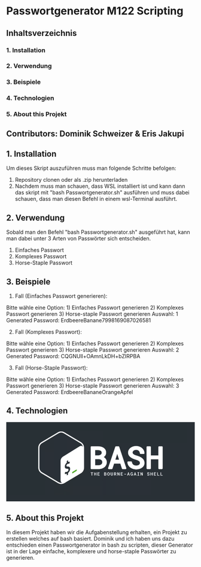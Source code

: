 # Passwortgenerator M122 Scripting

## Inhaltsverzeichnis

### 1. Installation

### 2. Verwendung

### 3. Beispiele

### 4. Technologien

### 5. About this Projekt


## Contributors: Dominik Schweizer & Eris Jakupi



## 1. Installation

Um dieses Skript auszuführen muss man folgende Schritte befolgen: 

1. Repository clonen oder als .zip herunterladen
2. Nachdem muss man schauen, dass WSL installiert ist und kann dann das skript mit "bash Passwortgenerator.sh" ausführen und muss dabei schauen, dass man diesen Befehl in einem wsl-Terminal ausführt.

## 2. Verwendung

Sobald man den Befehl "bash Passwortgenerator.sh" ausgeführt hat, kann man dabei unter 3 Arten von Passwörter sich entscheiden. 
1. Einfaches Passwort
2. Komplexes Passwort
3. Horse-Staple Passwort 

## 3. Beispiele 

1. Fall (Einfaches Passwort generieren): 

Bitte wähle eine Option:
          1) Einfaches Passwort generieren
          2) Komplexes Passwort generieren
          3) Horse-staple Passwort generieren
Auswahl: 1
Generated Password: ErdbeereBanane7998169087026581


2. Fall (Komplexes Passwort): 
   
Bitte wähle eine Option:
          1) Einfaches Passwort generieren
          2) Komplexes Passwort generieren
          3) Horse-staple Passwort generieren
Auswahl: 2
Generated Password: CQGNUll+OAmnLkDH+bZIRPBA


3. Fall (Horse-Staple Passwort):

Bitte wähle eine Option:
          1) Einfaches Passwort generieren
          2) Komplexes Passwort generieren
          3) Horse-staple Passwort generieren
Auswahl: 3
Generated Password: ErdbeereBananeOrangeApfel

##  4. Technologien

![alt text](image.png)

## 5. About this Projekt
In diesem Projekt haben wir die Aufgabenstellung erhalten, ein Projekt zu erstellen welches auf bash basiert. Dominik und ich haben uns dazu entschieden einen Passwortgenerator in bash zu scripten, dieser Generator ist in der Lage einfache, komplexere und  horse-staple Passwörter zu generieren.